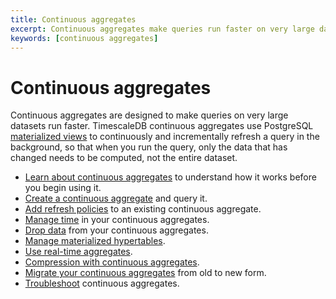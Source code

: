 ```yaml
---
title: Continuous aggregates
excerpt: Continuous aggregates make queries run faster on very large datasets
keywords: [continuous aggregates]
---
```


# Continuous aggregates

Continuous aggregates are designed to make queries on very large datasets run
faster. TimescaleDB continuous aggregates use
PostgreSQL [materialized views][postgres-materialized-views] to continuously and
incrementally refresh a query in the background, so that when you run the query,
only the data that has changed needs to be computed, not the entire dataset.

*   [Learn about continuous aggregates][about-caggs] to understand how it works
    before you begin using it.
*   [Create a continuous aggregate][cagg-create] and query it.
*   [Add refresh policies][cagg-autorefresh] to an existing continuous aggregate.
*   [Manage time][cagg-time] in your continuous aggregates.
*   [Drop data][cagg-drop] from your continuous aggregates.
*   [Manage materialized hypertables][cagg-mat-hypertables].
*   [Use real-time aggregates][cagg-realtime].
*   [Compression with continuous aggregates][cagg-compression].
*   [Migrate your continuous aggregates][cagg-migrate] from old to new form.
*   [Troubleshoot][cagg-tshoot] continuous aggregates.

[about-caggs]: /timescaledb/:currentVersion:/how-to-guides/continuous-aggregates/about-continuous-aggregates
[cagg-autorefresh]: /timescaledb/:currentVersion:/how-to-guides/continuous-aggregates/refresh-policies
[cagg-compression]: /timescaledb/:currentVersion:/how-to-guides/continuous-aggregates/compression-on-continuous-aggregates
[cagg-create]: /timescaledb/:currentVersion:/how-to-guides/continuous-aggregates/create-a-continuous-aggregate
[cagg-drop]: /timescaledb/:currentVersion:/how-to-guides/continuous-aggregates/drop-data
[cagg-mat-hypertables]: /timescaledb/:currentVersion:/how-to-guides/continuous-aggregates/materialized-hypertables
[cagg-migrate]: /timescaledb/:currentVersion:/how-to-guides/continuous-aggregates/migrate
[cagg-realtime]: /timescaledb/:currentVersion:/how-to-guides/continuous-aggregates/real-time-aggregates
[cagg-time]: /timescaledb/:currentVersion:/how-to-guides/continuous-aggregates/time
[cagg-tshoot]: /timescaledb/:currentVersion:/how-to-guides/continuous-aggregates/troubleshooting
[postgres-materialized-views]: https://www.postgresql.org/docs/current/rules-materializedviews.html
